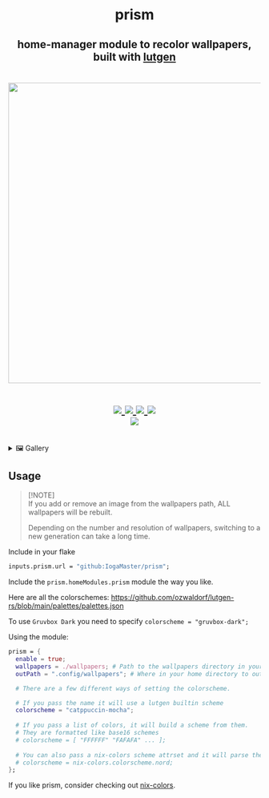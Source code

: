 <h1 align="center">prism</h1>
<h2 align="center">home-manager module to recolor wallpapers, built with <a href="https://github.com/ozwaldorf/lutgen-rs">lutgen</a></h2>


<h1 align="center">
<a href='#'><img src="https://raw.githubusercontent.com/catppuccin/catppuccin/main/assets/palette/macchiato.png" width="600px"/></a>
  <br>
  <br>
  <div>
    <a href="https://github.com/Iogamaster/prism/issues">
        <img src="https://img.shields.io/github/issues/Iogamaster/prism?color=fab387&labelColor=303446&style=for-the-badge">
    </a>
    <a href="https://github.com/Iogamaster/prism/stargazers">
        <img src="https://img.shields.io/github/stars/Iogamaster/prism?color=ca9ee6&labelColor=303446&style=for-the-badge">
    </a> <a href="https://github.com/Iogamaster/prism">
        <img src="https://img.shields.io/github/repo-size/Iogamaster/prism?color=ea999c&labelColor=303446&style=for-the-badge">
    </a>
    <a href="https://github.com/Iogamaster/prism/blob/main/.github/LICENCE">
        <img src="https://img.shields.io/static/v1.svg?style=for-the-badge&label=License&message=MIT&logoColor=ca9ee6&colorA=313244&colorB=cba6f7"/>
    </a>
    <br>
    </div>
        <img href="https://builtwithnix.org" src="https://builtwithnix.org/badge.svg"/>
   </h1>
   <br>


<details>
<summary>🖼️ Gallery</summary>

| Original  | Oxocarbon  |  Gruvbox Dark |   
|---|---|---|
| ![space324dhsj](https://github.com/IogaMaster/prism/assets/67164465/293620a2-ee45-4d8f-b899-020fb67c2b6f)  |  ![image](https://github.com/IogaMaster/prism/assets/67164465/ea04e94b-c063-4d29-8e61-1743b92ecf14) |  ![image](https://github.com/IogaMaster/prism/assets/67164465/2997db23-ba38-490f-a408-392783edbb2c) |   
| ![rose_pine_shape](https://github.com/IogaMaster/prism/assets/67164465/b4592096-7729-489c-97eb-dc91b2df8dde)  | ![image](https://github.com/IogaMaster/prism/assets/67164465/019d149f-54f4-441e-999e-98c426ae1ca8) | ![image](https://github.com/IogaMaster/prism/assets/67164465/fbb3bbc2-e2fa-4f77-88b7-33974594f019)
| ![spiral](https://github.com/IogaMaster/prism/assets/67164465/2d72c231-2bff-4f35-8d2a-320c210e120e) | ![image](https://github.com/IogaMaster/prism/assets/67164465/c2ad3db8-3cae-4a8d-bd96-a2eec92a0e36)| ![image](https://github.com/IogaMaster/prism/assets/67164465/ddaab71c-d30f-4ddb-8998-31ef661d163e) |
 


</details>

## Usage

> \[!NOTE\]\
> If you add or remove an image from the wallpapers path, ALL wallpapers will be rebuilt.
>
> Depending on the number and resolution of wallpapers, switching to a new generation can take a long time.


Include in your flake
```nix
inputs.prism.url = "github:IogaMaster/prism";
```

Include the `prism.homeModules.prism` module the way you like.

Here are all the colorschemes:
https://github.com/ozwaldorf/lutgen-rs/blob/main/palettes/palettes.json

To use `Gruvbox Dark` you need to specify `colorscheme = "gruvbox-dark";`

Using the module:
```nix
prism = {
  enable = true;
  wallpapers = ./wallpapers; # Path to the wallpapers directory in your config. (IMAGES ONLY)
  outPath = ".config/wallpapers"; # Where in your home directory to output to.

  # There are a few different ways of setting the colorscheme.

  # If you pass the name it will use a lutgen builtin scheme
  colorscheme = "catppuccin-mocha"; 
  
  # If you pass a list of colors, it will build a scheme from them. 
  # They are formatted like base16 schemes
  # colorscheme = [ "FFFFFF" "FAFAFA" ... ]; 
 
  # You can also pass a nix-colors scheme attrset and it will parse the colors.
  # colorscheme = nix-colors.colorscheme.nord;
};
```

If you like prism, consider checking out [nix-colors](https://github.com/Misterio77/nix-colors).
